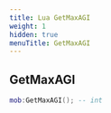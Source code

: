 ```yaml
---
title: Lua GetMaxAGI
weight: 1
hidden: true
menuTitle: GetMaxAGI
---
```

## GetMaxAGI
```lua
mob:GetMaxAGI(); -- int
```